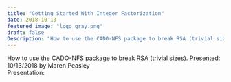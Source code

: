 ```yaml
---
title: "Getting Started With Integer Factorization"
date: 2018-10-13
featured_image: "logo_gray.png"
draft: false
Description: "How to use the CADO-NFS package to break RSA (trivial sizes)."
---
```

How to use the CADO-NFS package to break RSA (trivial sizes).
Presented: 10/13/2018 by Maren Peasley <br />
Presentation: